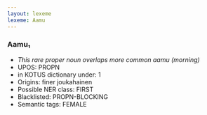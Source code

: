 ```yaml
---
layout: lexeme
lexeme: Aamu
---
```


###  Aamu₁

* _This rare proper noun overlaps more common *aamu* (morning)_
* UPOS:  PROPN
* in KOTUS dictionary under:  1
* Origins: finer joukahainen 
* Possible NER class:  FIRST
* Blacklisted:  PROPN-BLOCKING
* Semantic tags:  FEMALE


